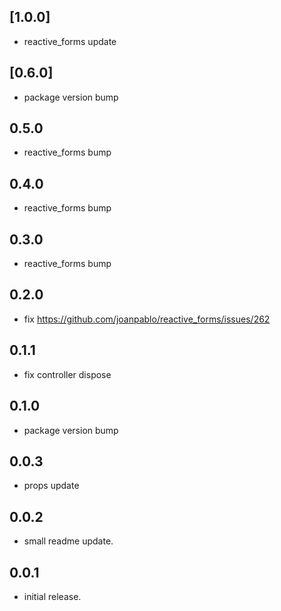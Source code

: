 ## [1.0.0]
* reactive_forms update

## [0.6.0]
* package version bump

## 0.5.0
* reactive_forms bump

## 0.4.0
* reactive_forms bump

## 0.3.0
* reactive_forms bump

## 0.2.0
* fix https://github.com/joanpablo/reactive_forms/issues/262

## 0.1.1
* fix controller dispose

## 0.1.0
* package version bump

## 0.0.3
* props update

## 0.0.2
* small readme update.

## 0.0.1
* initial release.
